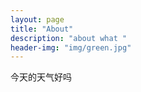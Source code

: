 ```yaml
---
layout: page
title: "About"
description: "about what " 
header-img: "img/green.jpg"
---
```


今天的天气好吗





